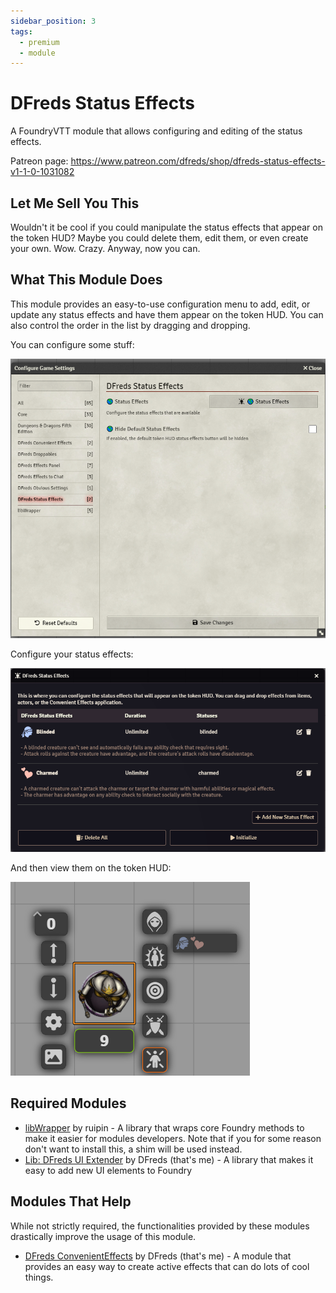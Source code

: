 ```yaml
---
sidebar_position: 3
tags:
  - premium
  - module
---
```


# DFreds Status Effects

A FoundryVTT module that allows configuring and editing of the status effects.

Patreon page: https://www.patreon.com/dfreds/shop/dfreds-status-effects-v1-1-0-1031082

## Let Me Sell You This

Wouldn't it be cool if you could manipulate the status effects that appear on
the token HUD? Maybe you could delete them, edit them, or even create your own.
Wow. Crazy. Anyway, now you can.

## What This Module Does

This module provides an easy-to-use configuration menu to add, edit, or update
any status effects and have them appear on the token HUD. You can also control
the order in the list by dragging and dropping.

You can configure some stuff:

![Settings](./settings.png)

Configure your status effects:

![Config](./config.png)

And then view them on the token HUD:

![Status Effects](./status-effects.png)

## Required Modules

- [libWrapper](https://foundryvtt.com/packages/lib-wrapper) by ruipin - A
library that wraps core Foundry methods to make it easier for modules
developers. Note that if you for some reason don't want to install this, a shim
will be used instead.
- [Lib: DFreds UI Extender](https://foundryvtt.com/packages/lib-dfreds-ui-extender) by DFreds (that's me) - A library that makes it easy to add new UI elements to Foundry

## Modules That Help

While not strictly required, the functionalities provided by these modules
drastically improve the usage of this module.

- [DFreds ConvenientEffects](https://foundryvtt.com/packages/dfreds-convenient-effects) by DFreds
(that's me) - A module that provides an easy way to create active effects that
can do lots of cool things.
